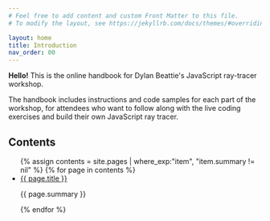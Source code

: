 ```yaml
---
# Feel free to add content and custom Front Matter to this file.
# To modify the layout, see https://jekyllrb.com/docs/themes/#overriding-theme-defaults

layout: home
title: Introduction
nav_order: 00
---
```


**Hello!** This is the online handbook for Dylan Beattie's JavaScript ray-tracer workshop.

The handbook includes instructions and code samples for each part of the workshop, for attendees who want to follow along with the live coding exercises and build their own JavaScript ray tracer.

## Contents

<ul id="index-nav">
    {% assign contents = site.pages | where_exp:"item", "item.summary != nil" %}
    {% for page in contents %}
    <li>
        <a href="{{ page.url | relative_url }}">{{ page.title }}</a>
        <p>{{ page.summary }}</p>
    </li>
    {% endfor %}
</ul>
